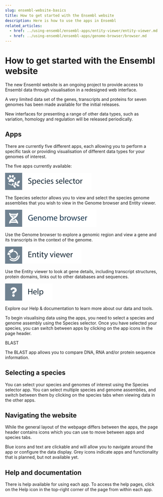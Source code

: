 ```yaml
---
slug: ensembl-website-basics
title: How to get started with the Ensembl website
description: Here is how to use the apps in Ensembl
related_articles:
  - href: ../using-ensembl/ensembl-apps/entity-viewer/entity-viewer.md
  - href: ../using-ensembl/ensembl-apps/genome-browser/browser.md
---
```


# How to get started with the Ensembl website

The new Ensembl website is an ongoing project to provide access to Ensembl data through visualisation in a redesigned web interface. 

A very limited data set of the genes, transcripts and proteins for seven genomes has been made available for the initial releases. 

New interfaces for presenting a range of other data types, such as variation, homology and regulation will be released periodically.

## Apps

There are currently five different apps, each allowing you to perform a specific task or providing visualisation of different data types for your genomes of interest. 

The five apps currently available:


![](../../img/id-species-selector.svg)

The Species selector allows you to view and select the species genome assemblies that you wish to view in the Genome browser and Entity viewer.


![](../../img/id-genome-browser.svg)

Use the Genome browser to explore a genomic region and view a gene and its transcripts in the context of the genome.


![](../../img/id-entity-viewer.svg)

Use the Entity viewer to look at gene details, including transcript structures, protein domains, links out to other databases and sequences.


![](../../img/id-help.svg)

Explore our Help & documentation to learn more about our data and tools.

To begin visualising data using the apps, you need to select a species and genome assembly using the Species selector. Once you have selected your species, you can switch between apps by clicking on the app icons in the page header.

BLAST

The BLAST app allows you to compare DNA, RNA and/or protein sequence information.

## Selecting a species

You can select your species and genomes of interest using the Species selector app. You can select multiple species and genome assemblies, and switch between them by clicking on the species tabs when viewing data in the other apps.

## Navigating the website

While the general layout of the webpage differs between the apps, the page header contains icons which you can use to move between apps and species tabs.
 
Blue icons and text are clickable and will allow you to navigate around the app or configure the data display. Grey icons indicate apps and functionality that is planned, but not available yet.
 
## Help and documentation
There is help available for using each app. To access the help pages, click on the Help icon in the top-right corner of the page from within each app. 
